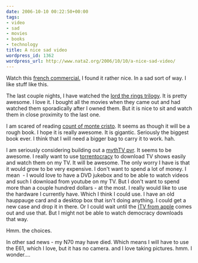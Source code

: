 ```yaml
---
date: 2006-10-10 00:22:50+00:00
tags:
- video
- sad
- movies
- books
- technology
title: A nice sad video
wordpress_id: 1362
wordpress_url: http://www.nata2.org/2006/10/10/a-nice-sad-video/
---
```


<p>Watch this <a href="http://www.dailymotion.com/video/xa3ud_limage-parfaite">french commercial.</a> I found it rather nice. In a sad sort of way. I like stuff like this. </p> <p>The last couple nights, I have watched the <a href="http://www.lordoftherings.net/">lord the rings trilogy</a>. It is pretty awesome. I love it. I bought all the movies when they came out and had watched them sporadically after I owned them. But it is nice to sit and watch them in close proximity to the last one. </p> <p>I am scared of reading <a href="http://books.google.com/books?q=count+of+monte+cristo%20&amp;spell=1&amp;oi=spell">count of monte cristo</a>. It seems as though it will be a rough book. I hope it is really awesome. It is gigantic. Seriously the biggest book ever. I think that I will need a bigger bag to carry it to work. hah. </p> <p>I am seriously considering building out a <a href="http://www.mythtv.org/">mythTV pvr</a>. It seems to be awesome. I really want to use <a href="http://torrentocracy.com/blog/">torrentocracy</a> to download TV shows easily and watch them on my TV. It will be awesome. The only worry I have is that it would grow to be very expensive. I don't want to spend a lot of money. I mean&nbsp; - I would love to have a DVD jukebox and to be able to watch videos and such I download from youtube on my TV. But I don't want to spend more than a couple hundred dollars - at the most. I really would like to use the hardware I currently have. Which I think I could use. I have an old hauppauge card and a desktop box that isn't doing anything. I could get a new case and drop it in there. Or I could wait until the <a href="http://www.engadget.com/2006/09/12/hands-on-with-the-apple-itv-prototype/">ITV from apple</a> comes out and use that. But I might not be able to watch democracy downloads that way. </p> <p>Hmm. the choices. </p> <p>In other sad news - my N70 may have died. Which means I will have to use the E61, which I love, but it has no camera. and I love taking pictures. hmm. I wonder.... </p>